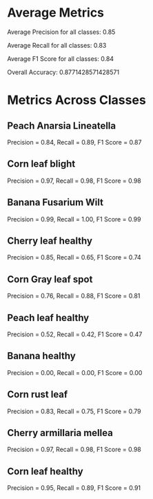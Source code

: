 # Average Metrics
Average Precision for all classes: 0.85

Average Recall for all classes: 0.83

Average F1 Score for all classes: 0.84

Overall Accuracy: 0.8771428571428571

# Metrics Across Classes
## Peach Anarsia Lineatella
Precision = 0.84, Recall = 0.89, F1 Score = 0.87
## Corn leaf blight
Precision = 0.97, Recall = 0.98, F1 Score = 0.98
## Banana Fusarium Wilt
Precision = 0.99, Recall = 1.00, F1 Score = 0.99
## Cherry leaf healthy
Precision = 0.85, Recall = 0.65, F1 Score = 0.74
## Corn Gray leaf spot
Precision = 0.76, Recall = 0.88, F1 Score = 0.81
## Peach leaf healthy
Precision = 0.52, Recall = 0.42, F1 Score = 0.47
## Banana healthy
Precision = 0.00, Recall = 0.00, F1 Score = 0.00
## Corn rust leaf
Precision = 0.83, Recall = 0.75, F1 Score = 0.79
## Cherry armillaria mellea
Precision = 0.97, Recall = 0.98, F1 Score = 0.98
## Corn leaf healthy
Precision = 0.95, Recall = 0.89, F1 Score = 0.91
